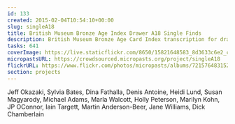 ```yaml
---
id: 133
created: 2015-02-04T10:54:10+00:00
slug: singleA18
title: British Museum Bronze Age Index Drawer A18 Single Finds
description: British Museum Bronze Age Card Index transcription for drawer A18 Single Finds.
tasks: 641
coverImage: https://live.staticflickr.com/8650/15821648583_8d3633c6e2_c.jpg
micropastsURL: https://crowdsourced.micropasts.org/project/singleA18
flickrURL: https://www.flickr.com/photos/micropasts/albums/72157648315289813
section: projects
---
```

Jeff Okazaki, Sylvia Bates, Dina Fathalla, Denis Antoine, Heidi Lund, Susan Magyarody, Michael Adams, Marla Walcott, Holly Peterson, Marilyn Kohn, JP OConnor, Iain Targett, Martin Anderson-Beer, Jane Williams, Dick Chamberlain
